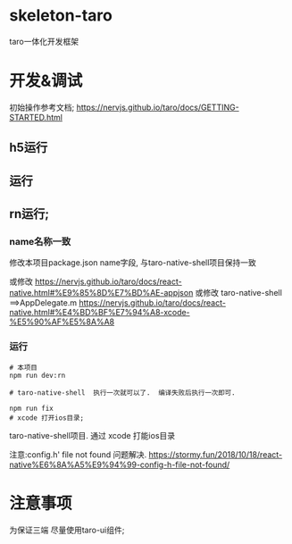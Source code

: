 # skeleton-taro
taro一体化开发框架

# 开发&调试

初始操作参考文档;
https://nervjs.github.io/taro/docs/GETTING-STARTED.html

## h5运行


## 运行


## rn运行;

### name名称一致
修改本项目package.json name字段, 与taro-native-shell项目保持一致

或修改 https://nervjs.github.io/taro/docs/react-native.html#%E9%85%8D%E7%BD%AE-appjson
或修改 taro-native-shell ==>AppDelegate.m
https://nervjs.github.io/taro/docs/react-native.html#%E4%BD%BF%E7%94%A8-xcode-%E5%90%AF%E5%8A%A8


### 运行

```shell
# 本项目
npm run dev:rn

# taro-native-shell  执行一次就可以了.  编译失败后执行一次即可.

npm run fix
# xcode 打开ios目录;

```
  taro-native-shell项目. 通过 xcode  打能ios目录

注意:config.h' file not found 问题解决.
 https://stormy.fun/2018/10/18/react-native%E6%8A%A5%E9%94%99-config-h-file-not-found/




# 注意事项
为保证三端 尽量使用taro-ui组件;
